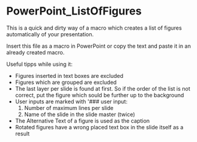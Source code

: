 # PowerPoint_ListOfFigures
This is a quick and dirty way of a macro which creates a list of figures automatically of your presentation.


Insert this file as a macro in PowerPoint or copy the text and paste it in an already created macro.

Useful tipps while using it:
- Figures inserted in text boxes are excluded
- Figures which are grouped are excluded
- The last layer per slide is found at first.
  So if the order of the list is not correct, put the figure which sould be further up to the background
- User inputs are marked with '### user input:
  1. Number of maximum lines per slide
  2. Name of the slide in the slide master (twice)
- The Alternative Text of a figure is used as the caption
- Rotated figures have a wrong placed text box in the slide itself as a result
